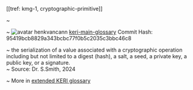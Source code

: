 [[tref: kmg-1, cryptographic-primitive]]

~ <!-- This is a copy of the saved remote text. Remove it if you like. It is automatically (re)generated -->

~ <span class="meta-info"><span>![avatar](https://avatars.githubusercontent.com/u/479356?v=4) henkvancann</span> <span>[keri-main-glossary](https://github.com/henkvancann/keri-main-glossary)</span> <span class="commit-hash">Commit Hash: 95419bcb8829a343bcbc77f0b5c2035c3bbc46c8</span></span>

~ the serialization of a value associated with a cryptographic operation including but not limited to a digest (hash), a salt, a seed, a private key, a public key, or a signature.  
~ Source: Dr. S.Smith, 2024

~ More in <a href="https://weboftrust.github.io/WOT-terms/docs/glossary/cryptographic-primitive">extended KERI glossary</a>
